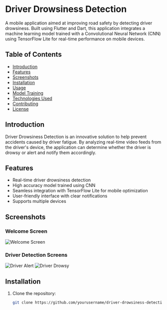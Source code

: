 # Driver Drowsiness Detection

A mobile application aimed at improving road safety by detecting driver drowsiness. Built using Flutter and Dart, this application integrates a machine learning model trained with a Convolutional Neural Network (CNN) using TensorFlow Lite for real-time performance on mobile devices.

## Table of Contents

- [Introduction](#introduction)
- [Features](#features)
- [Screenshots](#screenshots)
- [Installation](#installation)
- [Usage](#usage)
- [Model Training](#model-training)
- [Technologies Used](#technologies-used)
- [Contributing](#contributing)
- [License](#license)

## Introduction

Driver Drowsiness Detection is an innovative solution to help prevent accidents caused by driver fatigue. By analyzing real-time video feeds from the driver's device, the application can determine whether the driver is drowsy or alert and notify them accordingly.

## Features

- Real-time driver drowsiness detection
- High accuracy model trained using CNN
- Seamless integration with TensorFlow Lite for mobile optimization
- User-friendly interface with clear notifications
- Supports multiple devices

## Screenshots

### Welcome Screen

![Welcome Screen](./screenshots/Untitled.jpg)

### Driver Detection Screens

![Driver Alert](./screenshots/z.jpg)
![Driver Drowsy](./screenshots/Untitled.jpg)

## Installation

1. Clone the repository:
   ```bash
   git clone https://github.com/yourusername/driver-drowsiness-detection.git
